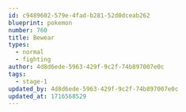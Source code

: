 ```yaml
---
id: c9489602-579e-4fad-b281-52d0dceab262
blueprint: pokemon
number: 760
title: Bewear
types:
  - normal
  - fighting
author: 4d8d6ede-5963-429f-9c2f-74b897007e0c
tags:
  - stage-1
updated_by: 4d8d6ede-5963-429f-9c2f-74b897007e0c
updated_at: 1716568529
---
```

